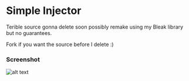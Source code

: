 # Simple Injector
Terible source gonna delete soon possibly remake using my Bleak library but no guarantees.

Fork if you want the source before I delete :)

### Screenshot
![alt text](https://i.imgur.com/jPnuhWP.png)
